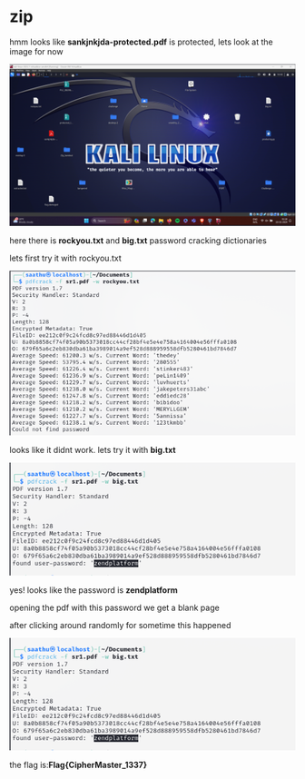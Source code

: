 # zip
hmm looks like **sankjnkjda-protected.pdf** is protected, lets look at the image for now

![image](img/gg.png)

here there is **rockyou.txt** and **big.txt** password cracking dictionaries

lets first try it with rockyou.txt

![image](img/g1.png)

looks like it didnt work.
lets try it with **big.txt**

![image](img/g2.png)

yes! looks like the password is **zendplatform**

opening the pdf with this password we get a blank page

after clicking around randomly for sometime this happened

![image](img/g2.png)

the flag is:**Flag{CipherMaster_1337}**


